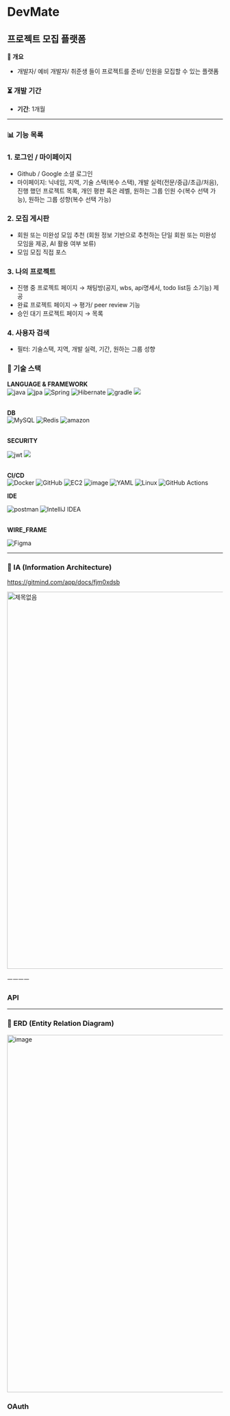 #  DevMate
## 프로젝트 모집 플랫폼

**💪 개요**

- 개발자/ 예비 개발자/ 취준생 들이 프로젝트를 준비/ 인원을 모집할 수 있는 플랫폼

### ⏳ 개발 기간

- **기간**: 1개월

---

### 📊 기능 목록

### 1. 로그인 / 마이페이지

- Github / Google 소셜 로그인
- 마이페이지: 닉네임, 지역, 기술 스택(복수 스택), 개발 실력(전문/중급/초급/처음), 진행 했던 프로젝트 목록, 개인 평판 혹은 레벨, 원하는 그룹 인원 수(복수 선택 가능), 원하는 그룹 성향(복수 선택 가능)
    
    

### 2. 모집 게시판

- 회원 또는 미완성 모임 추천 (회원 정보 기반으로 추천하는 단일 회원 또는 미완성 모임을 제공, AI 활용 여부 보류)
- 모임 모집 직접 포스

### 3. 나의 프로젝트

- 진행 중 프로젝트 페이지 →  채팅방(공지, wbs, api명세서, todo list등 소기능) 제공
- 완료 프로젝트 페이지 → 평가/ peer review 기능
- 승인 대기 프로젝트 페이지 → 목록

### 4. 사용자 검색

- 필터: 기술스택, 지역, 개발 실력, 기간, 원하는 그룹 성향


### 🤝 기술 스택

**LANGUAGE & FRAMEWORK** </BR>
![java](https://github.com/user-attachments/assets/a9cd03e7-07d6-477e-b3dd-32e7a6ae1e08)
![jpa](https://github.com/user-attachments/assets/dd9fdaec-6850-4401-9c67-af2da34ddf5d) 
![Spring](https://img.shields.io/badge/spring-%236DB33F.svg?style=for-the-badge&logo=spring&logoColor=white)
![Hibernate](https://img.shields.io/badge/Hibernate-59666C?style=for-the-badge&logo=Hibernate&logoColor=white)
![gradle](https://github.com/user-attachments/assets/3e2aecfc-6ca4-4c16-b05a-857ea967c265)
<img src="https://img.shields.io/badge/SpringBoot-10B146?style=for-the-badge&logo=SpringBoot&logoColor=white">
</BR> </BR>

**DB** </BR>
![MySQL](https://img.shields.io/badge/mysql-4479A1.svg?style=for-the-badge&logo=mysql&logoColor=white)
![Redis](https://img.shields.io/badge/redis-%23DD0031.svg?style=for-the-badge&logo=redis&logoColor=white)
![amazon](https://github.com/user-attachments/assets/0713b793-2d1e-40df-b31a-0005c2d18625)
</BR> </BR>

**SECURITY** </BR>

![jwt](https://github.com/user-attachments/assets/83bddf8b-d556-4e60-8391-2074704103c4)
<img src="https://img.shields.io/badge/SpringSecurity-3B66BC?style=for-the-badge&logo=SpringSecurity&logoColor=white"> </BR> </BR>


**CI/CD** </BR>
![Docker](https://img.shields.io/badge/docker-%230db7ed.svg?style=for-the-badge&logo=docker&logoColor=white)
![GitHub](https://img.shields.io/badge/github-%23121011.svg?style=for-the-badge&logo=github&logoColor=white)
![EC2](https://github.com/user-attachments/assets/4869b01e-be93-4da6-9d18-8d098e3b1971)
![image](https://github.com/user-attachments/assets/5e1795a5-88c5-4411-93cd-8afcf16d781e)
![YAML](https://img.shields.io/badge/yaml-%23ffffff.svg?style=for-the-badge&logo=yaml&logoColor=151515)
![Linux](https://img.shields.io/badge/Linux-FCC624?style=for-the-badge&logo=linux&logoColor=black)
![GitHub Actions](https://img.shields.io/badge/github%20actions-%232671E5.svg?style=for-the-badge&logo=githubactions&logoColor=white)

**IDE** </BR>

![postman](https://github.com/user-attachments/assets/4bcd5043-6841-4cd1-b864-dec4dc39f918)
![IntelliJ IDEA](https://img.shields.io/badge/IntelliJIDEA-000000.svg?style=for-the-badge&logo=intellij-idea&logoColor=white) </BR> </BR>

**WIRE_FRAME** </BR>

![Figma](https://img.shields.io/badge/figma-%23F24E1E.svg?style=for-the-badge&logo=figma&logoColor=white)  </BR>










---

### 👀 IA (Information Architecture)

https://gitmind.com/app/docs/fjm0xdsb

<img width="794" height="880" alt="제목없음" src="https://github.com/user-attachments/assets/c76a6105-f303-4ab5-a5a1-3b7ceb92ed44" />

ㅡㅡㅡㅡ
### API


---

### 👀 ERD (Entity Relation Diagram)
<img width="1342" height="834" alt="image" src="https://github.com/user-attachments/assets/bbd31ed5-0536-48cf-a447-5708cd027550" />


### OAuth
